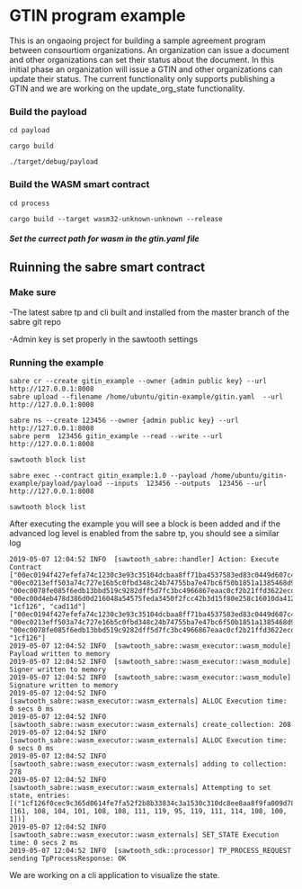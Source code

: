 # GTIN program example 
This is an ongaoing project for building a sample agreement program between consourtiom organizations. An organization can issue a document and other organizations can set their status about the document. In this initial phase an organization will issue a GTIN and other organizations can update their status. The current functionality only supports publishing a GTIN and we are working on the update_org_state functionality. 

### Build the payload

`cd payload`

`cargo build`

`./target/debug/payload`

### Build the WASM smart contract
`cd process`

`cargo build --target wasm32-unknown-unknown --release`

##### Set the currect path for wasm in the gtin.yaml file

## Ruinning the sabre smart contract
### Make sure
-The latest sabre tp and cli built and installed from the master branch of the sabre git repo

-Admin key is set properly in the sawtooth settings
### Running the example
```
sabre cr --create gitin_example --owner {admin public key} --url http://127.0.0.1:8008
sabre upload --filename /home/ubuntu/gitin-example/gitin.yaml  --url http://127.0.0.1:8008 

sabre ns --create 123456 --owner {admin public key} --url http://127.0.0.1:8008
sabre perm  123456 gitin_example --read --write --url http://127.0.0.1:8008

sawtooth block list

sabre exec --contract gitin_example:1.0 --payload /home/ubuntu/gitin-example/payload/payload --inputs  123456 --outputs  123456 --url http://127.0.0.1:8008

sawtooth block list

```
After executing the example you will see a block is been added and if the advanced log level is enabled from the sabre tp, you should see a similar log
```
2019-05-07 12:04:52 INFO  [sawtooth_sabre::handler] Action: Execute Contract ["00ec0194f427efefa74c1230c3e93c35104dcbaa8ff71ba4537583ed83c0449d607c4e", "00ec0213eff503a74c727e16b5c0fbd348c24b74755ba7e47bc6f50b1851a1385468d9", "00ec0078fe085f6edb13bbd519c9282dff5d7fc3bc4966867eaac0cf2b21ffd3622ecd", "00ec00d4eb478d386d0d216048a54575feda3450f2fcc42b3d15f80e258c16010da412", "1cf126", "cad11d"] ["00ec0194f427efefa74c1230c3e93c35104dcbaa8ff71ba4537583ed83c0449d607c4e", "00ec0213eff503a74c727e16b5c0fbd348c24b74755ba7e47bc6f50b1851a1385468d9", "00ec0078fe085f6edb13bbd519c9282dff5d7fc3bc4966867eaac0cf2b21ffd3622ecd", "1cf126"]
2019-05-07 12:04:52 INFO  [sawtooth_sabre::wasm_executor::wasm_module] Payload written to memory
2019-05-07 12:04:52 INFO  [sawtooth_sabre::wasm_executor::wasm_module] Signer written to memory
2019-05-07 12:04:52 INFO  [sawtooth_sabre::wasm_executor::wasm_module] Signature written to memory
2019-05-07 12:04:52 INFO  [sawtooth_sabre::wasm_executor::wasm_externals] ALLOC Execution time: 0 secs 0 ms
2019-05-07 12:04:52 INFO  [sawtooth_sabre::wasm_executor::wasm_externals] create_collection: 208
2019-05-07 12:04:52 INFO  [sawtooth_sabre::wasm_executor::wasm_externals] ALLOC Execution time: 0 secs 0 ms
2019-05-07 12:04:52 INFO  [sawtooth_sabre::wasm_executor::wasm_externals] adding to collection: 278
2019-05-07 12:04:52 INFO  [sawtooth_sabre::wasm_executor::wasm_externals] Attempting to set state, entries: [("1cf126f0cec9c365d0614fe7fa52f2b8b33834c3a1530c310dc8ee8aa8f9fa009d783e", [161, 108, 104, 101, 108, 108, 111, 119, 95, 119, 111, 114, 108, 100, 1])]
2019-05-07 12:04:52 INFO  [sawtooth_sabre::wasm_executor::wasm_externals] SET_STATE Execution time: 0 secs 2 ms
2019-05-07 12:04:52 INFO  [sawtooth_sdk::processor] TP_PROCESS_REQUEST sending TpProcessResponse: OK
```

We are working on a cli application to visualize the state.
